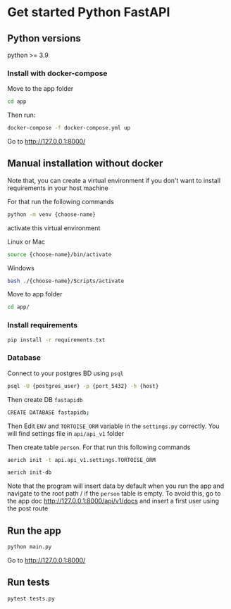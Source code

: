 # Get started Python FastAPI

## Python versions

python >= 3.9

### Install with docker-compose

Move to the app folder

```bash
cd app
```

Then run:

```bash
docker-compose -f docker-compose.yml up
```

Go to http://127.0.0.1:8000/

## Manual installation without docker

Note that, you can create a virtual environment
if you don't want to install requirements in your host machine

For that run the following commands

```bash
python -m venv {choose-name}
```

activate this virtual environment

Linux or Mac

```bash
source {choose-name}/bin/activate
```

Windows

```bash
bash ./{choose-name}/Scripts/activate
```

Move to app folder

```bash
cd app/
```

### Install requirements

```bash
pip install -r requirements.txt
```

### Database

Connect to your postgres BD using `psql`

```bash
psql -U {postgres_user} -p {port_5432} -h {host}
```

Then create DB `fastapidb`

```bash
CREATE DATABASE fastapidb;
```

Then Edit `ENV` and `TORTOISE_ORM` variable in the `settings.py` correctly.
You will find settings file in `api/api_v1` folder

Then create table `person`.
For that run this following commands

```bash
aerich init -t api.api_v1.settings.TORTOISE_ORM
```

```bash
aerich init-db
```

Note that the program will insert data by default
when you run the app and navigate to the root path /
if the `person` table is empty.
To avoid this, go to the app doc http://127.0.0.1:8000/api/v1/docs
and insert a first user using the post route

## Run the app

```bash
python main.py
```

Go to http://127.0.0.1:8000/

## Run tests

```bash
pytest tests.py
```
